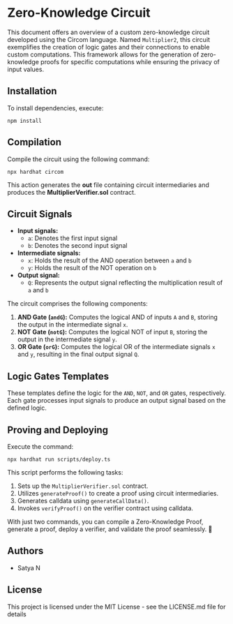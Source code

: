 # Zero-Knowledge Circuit

This document offers an overview of a custom zero-knowledge circuit developed using the Circom language. Named `Multiplier2`, this circuit exemplifies the creation of logic gates and their connections to enable custom computations. This framework allows for the generation of zero-knowledge proofs for specific computations while ensuring the privacy of input values.

## Installation
To install dependencies, execute:
```
npm install
```

## Compilation
Compile the circuit using the following command:
```
npx hardhat circom
```
This action generates the **out** file containing circuit intermediaries and produces the **MultiplierVerifier.sol** contract.

## Circuit Signals
- **Input signals:**
  - `a`: Denotes the first input signal
  - `b`: Denotes the second input signal
- **Intermediate signals:**
  - `x`: Holds the result of the AND operation between `a` and `b`
  - `y`: Holds the result of the NOT operation on `b`
- **Output signal:**
  - `Q`: Represents the output signal reflecting the multiplication result of `a` and `b`

The circuit comprises the following components:
1. **AND Gate (`andG`):** Computes the logical AND of inputs `A` and `B`, storing the output in the intermediate signal `x`.
2. **NOT Gate (`notG`):** Computes the logical NOT of input `B`, storing the output in the intermediate signal `y`.
3. **OR Gate (`orG`):** Computes the logical OR of the intermediate signals `x` and `y`, resulting in the final output signal `Q`.

## Logic Gates Templates
These templates define the logic for the `AND`, `NOT`, and `OR` gates, respectively. Each gate processes input signals to produce an output signal based on the defined logic.

## Proving and Deploying
Execute the command:
```
npx hardhat run scripts/deploy.ts
```
This script performs the following tasks:
1. Sets up the `MultiplierVerifier.sol` contract.
2. Utilizes `generateProof()` to create a proof using circuit intermediaries.
3. Generates calldata using `generateCallData()`.
4. Invokes `verifyProof()` on the verifier contract using calldata.

With just two commands, you can compile a Zero-Knowledge Proof, generate a proof, deploy a verifier, and validate the proof seamlessly. 🎉

## Authors

- Satya N 

## License

This project is licensed under the MIT License - see the LICENSE.md file for details